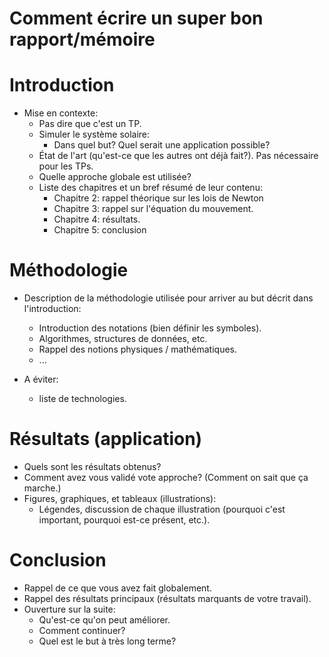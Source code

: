 # Comment écrire un super bon rapport/mémoire

# Introduction

* Mise en contexte:
    * Pas dire que c'est un TP.
    * Simuler le système solaire:
        * Dans quel but? Quel serait une application possible?
    * État de l'art (qu'est-ce que les autres ont déjà fait?). Pas nécessaire
      pour les TPs.
    * Quelle approche globale est utilisée?
    * Liste des chapitres et un bref résumé de leur contenu:
        * Chapitre 2: rappel théorique sur les lois de Newton
        * Chapitre 3: rappel sur l'équation du mouvement.
        * Chapitre 4: résultats.
        * Chapitre 5: conclusion

# Méthodologie

* Description de la méthodologie utilisée pour arriver au but décrit dans
  l'introduction:
    * Introduction des notations (bien définir les symboles).
    * Algorithmes, structures de données, etc.
    * Rappel des notions physiques / mathématiques.
    * ...

* A éviter:
    * liste de technologies.

# Résultats (application)

* Quels sont les résultats obtenus?
* Comment avez vous validé vote approche? (Comment on sait que ça marche.)
* Figures, graphiques, et tableaux (illustrations):
    * Légendes, discussion de chaque illustration (pourquoi c'est important,
      pourquoi est-ce présent, etc.).

# Conclusion

* Rappel de ce que vous avez fait globalement.
* Rappel des résultats principaux (résultats marquants de votre travail).
* Ouverture sur la suite:
    * Qu'est-ce qu'on peut améliorer.
    * Comment continuer?
    * Quel est le but à très long terme?


